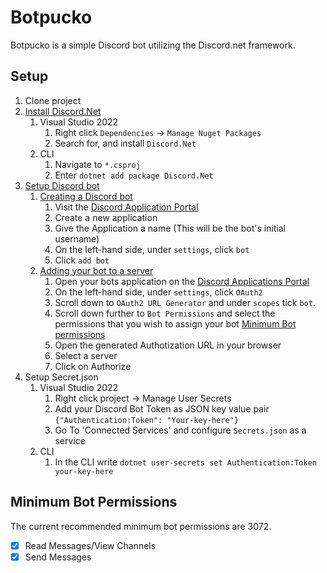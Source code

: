 # Botpucko
Botpucko is a simple Discord bot utilizing the Discord.net framework.

## Setup
1. Clone project
2. [Install Discord.Net](https://discordnet.dev/guides/getting_started/installing.html)
   1. Visual Studio 2022
      1. Right click `Dependencies` -> `Manage Nuget Packages`
      2. Search for, and install `Discord.Net`
   2. CLI
      1. Navigate to `*.csproj`
      2. Enter `dotnet add package Discord.Net`
3. [Setup Discord bot](https://discordnet.dev/guides/getting_started/first-bot.html)
   1. [Creating a Discord bot](https://discordnet.dev/guides/getting_started/first-bot.html#creating-a-discord-bot)
      1. Visit the [Discord Application Portal](https://discord.com/developers/applications/)
      2. Create a new application
      3. Give the Application a name (This will be the bot's initial username)
      4. On the left-hand side, under `settings`, click `bot`
      5. Click `add bot`
   2. [Adding your bot to a server](https://discordnet.dev/guides/getting_started/first-bot.html#adding-your-bot-to-a-server)
      1. Open your bots application on the [Discord Applications Portal](https://discord.com/developers/applications/)
      2. On the left-hand side, under `settings`, click `OAuth2`
      3. Scroll down to `OAuth2 URL Generator` and under `scopes` tick `bot`.
      4. Scroll down further to `Bot Permissions` and select the permissions that you wish to assign your bot [Minimum Bot permissions](#minimum-bot-permissions)
      5. Open the generated Authotization URL in your browser
      6. Select a server
      7. Click on Authorize
3. Setup Secret.json
   1. Visual Studio 2022
      1. Right click project -> Manage User Secrets
      2. Add your Discord Bot Token as JSON key value pair `{"Authentication:Token": "Your-key-here"}`
      3. Go To 'Connected Services' and configure `Secrets.json` as a service
   2. CLI
      1. In the CLI write `dotnet user-secrets set Authentication:Token your-key-here`

## Minimum Bot Permissions
The current recommended minimum bot permissions are 3072.
- [x] Read Messages/View Channels
- [x] Send Messages
